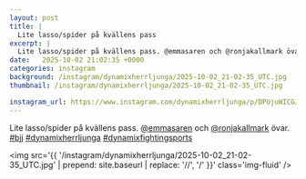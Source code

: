 ```yaml
---
layout: post
title: |
  Lite lasso/spider på kvällens pass
excerpt: |
  Lite lasso/spider på kvällens pass. @emmasaren och @ronjakallmark övar.   
date:   2025-10-02 21:02:35 +0000
categories: instagram
background: /instagram/dynamixherrljunga/2025-10-02_21-02-35_UTC.jpg
thumbnail: /instagram/dynamixherrljunga/2025-10-02_21-02-35_UTC.jpg

instagram_url: https://www.instagram.com/dynamixherrljunga/p/DPUjuWICGJ9
---
```

Lite lasso/spider på kvällens pass. [@emmasaren](https://www.instagram.com/emmasaren/) och [@ronjakallmark](https://www.instagram.com/ronjakallmark/) övar. [#bjj](https://www.instagram.com/explore/tags/bjj/) [#dynamixherrljunga](https://www.instagram.com/explore/tags/dynamixherrljunga/) [#dynamixfightingsports](https://www.instagram.com/explore/tags/dynamixfightingsports/)



<img src='{{ '/instagram/dynamixherrljunga/2025-10-02_21-02-35_UTC.jpg' | prepend: site.baseurl | replace: '//', '/' }}' class='img-fluid' />
